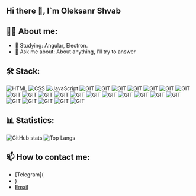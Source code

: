 ## Hi there 👋, I`m Oleksanr Shvab

## 🧑‍💻 About me:
  - 🌱 Studying: Angular, Electron.
  - 💬 Ask me about: About anything, I'll try to answer

## 🛠️ Stack:
![HTML](https://skillicons.dev/icons?i=html)
![CSS](https://skillicons.dev/icons?i=css)
![JavaScript](https://skillicons.dev/icons?i=javascript)
![GIT](https://skillicons.dev/icons?i=git)
![GIT](https://skillicons.dev/icons?i=github)
![GIT](https://skillicons.dev/icons?i=vscode)
![GIT](https://skillicons.dev/icons?i=visualstudio)
![GIT](https://skillicons.dev/icons?i=powershell)
![GIT](https://skillicons.dev/icons?i=php)
![GIT](https://skillicons.dev/icons?i=cs)
![GIT](https://skillicons.dev/icons?i=npm)
![GIT](https://skillicons.dev/icons?i=mysql)
![GIT](https://skillicons.dev/icons?i=bootstrap)
![GIT](https://skillicons.dev/icons?i=windows)
![GIT](https://skillicons.dev/icons?i=nodejs)
![GIT](https://skillicons.dev/icons?i=docker)
![GIT](https://skillicons.dev/icons?i=angular)
![GIT](https://skillicons.dev/icons?i=typescript)
![GIT](https://skillicons.dev/icons?i=phpstorm)
![GIT](https://skillicons.dev/icons?i=webstorm)
![GIT](https://skillicons.dev/icons?i=figma)
![GIT](https://skillicons.dev/icons?i=jquery)
![GIT](https://skillicons.dev/icons?i=markdown)
![GIT](https://skillicons.dev/icons?i=vite)
![GIT](https://skillicons.dev/icons?i=electron)
![GIT](https://skillicons.dev/icons?i=svg)

## 📊 Statistics:
![GitHub stats](https://github-readme-stats.vercel.app/api?username=OleksandrTEB&show_icons=true&theme=tokyonight)
![Top Langs](https://github-readme-stats.vercel.app/api/top-langs/?username=OleksandrTEB&layout=compact&theme=tokyonight)

## 📫 How to contact me:
- [Telegram](
- )
- [Email](mailto:fiuhad@gmail.com)
